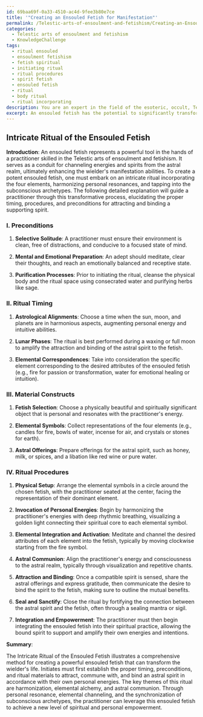 ```yaml
---
id: 69baa69f-0a33-4510-ac4d-9fee3b80e7ce
title: '"Creating an Ensouled Fetish for Manifestation"'
permalink: /Telestic-arts-of-ensoulment-and-fetishism/Creating-an-Ensouled-Fetish-for-Manifestation/
categories:
  - Telestic arts of ensoulment and fetishism
  - KnowledgeChallenge
tags:
  - ritual ensouled
  - ensoulment fetishism
  - fetish spiritual
  - initiating ritual
  - ritual procedures
  - spirit fetish
  - ensouled fetish
  - ritual
  - body ritual
  - ritual incorporating
description: You are an expert in the field of the esoteric, occult, Telestic arts of ensoulment and fetishism and Education. You are a writer of tests, challenges, books and deep knowledge on Telestic arts of ensoulment and fetishism for initiates and students to gain deep insights and understanding from. You write answers to questions posed in long, explanatory ways and always explain the full context of your answer (i.e., related concepts, formulas, examples, or history), as well as the step-by-step thinking process you take to answer the challenges. Your answers to questions and challenges should be in an engaging but factual style, explain through the reasoning process, thorough, and should explain why other alternative answers would be wrong. Summarize the key themes, ideas, and conclusions at the end.
excerpt: An ensouled fetish has the potential to significantly transform its wielder's inner and outer life. Describe an intricate ritual for the creation of a potent ensouled fetish that not only draws upon the four elements and the astral plane, but also requires the harmonization of the practitioner's personal resonances and subconscious archetypes. In your explanation, emphasize the proper timing, procedures, and preconditions for successfully attracting and binding a compatible and supportive spirit from the astral realm.
---
```


## Intricate Ritual of the Ensouled Fetish

**Introduction**:
An ensouled fetish represents a powerful tool in the hands of a practitioner skilled in the Telestic arts of ensoulment and fetishism. It serves as a conduit for channeling energies and spirits from the astral realm, ultimately enhancing the wielder's manifestation abilities. To create a potent ensouled fetish, one must embark on an intricate ritual incorporating the four elements, harmonizing personal resonances, and tapping into the subconscious archetypes. The following detailed explanation will guide a practitioner through this transformative process, elucidating the proper timing, procedures, and preconditions for attracting and binding a supporting spirit.

### I. Preconditions

1. **Selective Solitude**: A practitioner must ensure their environment is clean, free of distractions, and conducive to a focused state of mind.

2. **Mental and Emotional Preparation**: An adept should meditate, clear their thoughts, and reach an emotionally balanced and receptive state.

3. **Purification Processes**: Prior to initiating the ritual, cleanse the physical body and the ritual space using consecrated water and purifying herbs like sage.

### II. Ritual Timing

1. **Astrological Alignments**: Choose a time when the sun, moon, and planets are in harmonious aspects, augmenting personal energy and intuitive abilities.

2. **Lunar Phases**: The ritual is best performed during a waxing or full moon to amplify the attraction and binding of the astral spirit to the fetish.

3. **Elemental Correspondences**: Take into consideration the specific element corresponding to the desired attributes of the ensouled fetish (e.g., fire for passion or transformation, water for emotional healing or intuition).

### III. Material Constructs

1. **Fetish Selection**: Choose a physically beautiful and spiritually significant object that is personal and resonates with the practitioner's energy.

2. **Elemental Symbols**: Collect representations of the four elements (e.g., candles for fire, bowls of water, incense for air, and crystals or stones for earth).

3. **Astral Offerings**: Prepare offerings for the astral spirit, such as honey, milk, or spices, and a libation like red wine or pure water.

### IV. Ritual Procedures

1. **Physical Setup**: Arrange the elemental symbols in a circle around the chosen fetish, with the practitioner seated at the center, facing the representation of their dominant element.

2. **Invocation of Personal Energies**: Begin by harmonizing the practitioner's energies with deep rhythmic breathing, visualizing a golden light connecting their spiritual core to each elemental symbol.

3. **Elemental Integration and Activation**: Meditate and channel the desired attributes of each element into the fetish, typically by moving clockwise starting from the fire symbol.

4. **Astral Communion**: Align the practitioner's energy and consciousness to the astral realm, typically through visualization and repetitive chants.

5. **Attraction and Binding**: Once a compatible spirit is sensed, share the astral offerings and express gratitude, then communicate the desire to bind the spirit to the fetish, making sure to outline the mutual benefits.

6. **Seal and Sanctify**: Close the ritual by fortifying the connection between the astral spirit and the fetish, often through a sealing mantra or sigil.

7. **Integration and Empowerment**: The practitioner must then begin integrating the ensouled fetish into their spiritual practice, allowing the bound spirit to support and amplify their own energies and intentions.

**Summary**:

The Intricate Ritual of the Ensouled Fetish illustrates a comprehensive method for creating a powerful ensouled fetish that can transform the wielder's life. Initiates must first establish the proper timing, preconditions, and ritual materials to attract, commune with, and bind an astral spirit in accordance with their own personal energies. The key themes of this ritual are harmonization, elemental alchemy, and astral communion. Through personal resonance, elemental channeling, and the synchronization of subconscious archetypes, the practitioner can leverage this ensouled fetish to achieve a new level of spiritual and personal empowerment.
